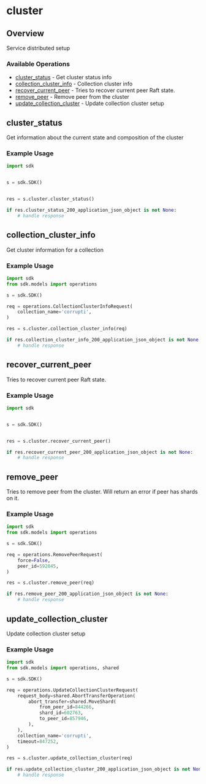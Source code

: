 # cluster

## Overview

Service distributed setup

### Available Operations

* [cluster_status](#cluster_status) - Get cluster status info
* [collection_cluster_info](#collection_cluster_info) - Collection cluster info
* [recover_current_peer](#recover_current_peer) - Tries to recover current peer Raft state.
* [remove_peer](#remove_peer) - Remove peer from the cluster
* [update_collection_cluster](#update_collection_cluster) - Update collection cluster setup

## cluster_status

Get information about the current state and composition of the cluster

### Example Usage

```python
import sdk


s = sdk.SDK()


res = s.cluster.cluster_status()

if res.cluster_status_200_application_json_object is not None:
    # handle response
```

## collection_cluster_info

Get cluster information for a collection

### Example Usage

```python
import sdk
from sdk.models import operations

s = sdk.SDK()

req = operations.CollectionClusterInfoRequest(
    collection_name='corrupti',
)

res = s.cluster.collection_cluster_info(req)

if res.collection_cluster_info_200_application_json_object is not None:
    # handle response
```

## recover_current_peer

Tries to recover current peer Raft state.

### Example Usage

```python
import sdk


s = sdk.SDK()


res = s.cluster.recover_current_peer()

if res.recover_current_peer_200_application_json_object is not None:
    # handle response
```

## remove_peer

Tries to remove peer from the cluster. Will return an error if peer has shards on it.

### Example Usage

```python
import sdk
from sdk.models import operations

s = sdk.SDK()

req = operations.RemovePeerRequest(
    force=False,
    peer_id=592845,
)

res = s.cluster.remove_peer(req)

if res.remove_peer_200_application_json_object is not None:
    # handle response
```

## update_collection_cluster

Update collection cluster setup

### Example Usage

```python
import sdk
from sdk.models import operations, shared

s = sdk.SDK()

req = operations.UpdateCollectionClusterRequest(
    request_body=shared.AbortTransferOperation(
        abort_transfer=shared.MoveShard(
            from_peer_id=844266,
            shard_id=602763,
            to_peer_id=857946,
        ),
    ),
    collection_name='corrupti',
    timeout=847252,
)

res = s.cluster.update_collection_cluster(req)

if res.update_collection_cluster_200_application_json_object is not None:
    # handle response
```
